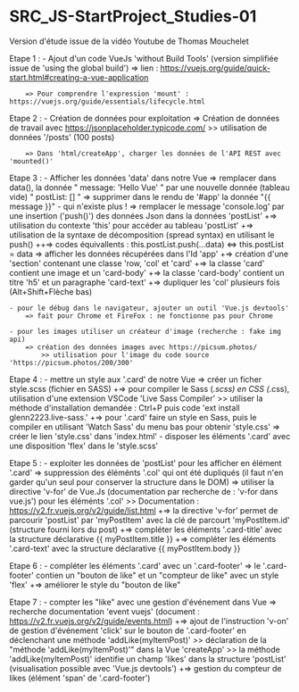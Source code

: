 # SRC_JS-StartProject_Studies-01
Version d'étude issue de la vidéo Youtube de Thomas Mouchelet

Etape 1 :
    - Ajout d'un code VueJs 'without Build Tools' (version simplifiée issue de 'using the global build')
        => lien : https://vuejs.org/guide/quick-start.html#creating-a-vue-application

        => Pour comprendre l'expression 'mount' : https://vuejs.org/guide/essentials/lifecycle.html

Etape 2 :
    - Création de données pour exploitation
        => Création de données de travail avec https://jsonplaceholder.typicode.com/
            >> utilisation de données '/posts' (100 posts)
        
        => Dans 'html/createApp', charger les données de l'API REST avec 'mounted()'

Etape 3 :
    - Afficher les données 'data' dans notre Vue
        => remplacer dans data(), la donnée " message: 'Hello Vue' " par une nouvelle donnée (tableau vide) " postList: [] "
        => supprimer dans le rendu de '#app' la donnée "{{ message }}" - qui n'existe plus !
        => remplacer le message 'console.log' par une insertion ('push()') des données Json dans la données 'postList'
            +=> utilisation du contexte 'this' pour accéder au tableau 'postList'
            +=> utilisation de la syntaxe de décomposition (spread syntax) en utilisant le push()
                    ++=> codes équivallents : this.postList.push(...data) <=> this.postList = data
        => afficher les données récupérées dans l'Id 'app'
            +=> création d'une 'section' contenant une classe 'row, 'col' et 'card'
            +=> la classe 'card' contient une image et un 'card-body'
            +=> la classe 'card-body' contient un titre 'h5' et un paragraphe 'card-text'
            +=> dupliquer les 'col' plusieurs fois (Alt+Shift+Flèche bas)
        
    - pour le débug dans le navigateur, ajouter un outil 'Vue.js devtools'
        => fait pour Chrome et FireFox : ne fonctionne pas pour Chrome

    - pour les images utiliser un créateur d'image (recherche : fake img api)
        => création des données images avec https://picsum.photos/
            >> utilisation pour l'image du code source 'https://picsum.photos/200/300'

Etape 4 :
    - mettre un style aux '.card' de notre Vue
        => créer un ficher style.scss (fichier en SASS)
            +=> pour compiler le Sass (*.scss) en CSS (*.css), utilisation d'une extension VSCode 'Live Sass Compiler'
                >> utiliser la méthode d'installation demandée : Ctrl+P puis code 'ext install glenn2223.live-sass.'
            +=> pour '.card' faire un style en Sass, puis le compiler en utilisant 'Watch Sass' du menu bas pour obtenir 'style.css'
        => créer le lien 'style.css' dans 'index.html'
    - disposer les éléments '.card' avec une disposition 'flex' dans le 'style.scss'

Etape 5 :
    - exploiter les données de 'postList' pour les afficher en élément '.card'
        => suppression des éléménts '.col' qui ont été dupliqués (il faut n'en garder qu'un seul pour conserver la structure dans le DOM)
        => utiliser la directive 'v-for' de Vue.Js (documentation par recherche de : 'v-for dans vue.js') pour les éléménts '.col'
            >> Documentation : https://v2.fr.vuejs.org/v2/guide/list.html
            +=> la directive 'v-for' permet de parcourir 'postList' par 'myPostItem' avec la clé de parcourt 'myPostItem.id' (structure fourni lors du post)
            +=> compléter les éléments '.card-title' avec la structure déclarative {{ myPostItem.title }}
            +=> compléter les éléments '.card-text' avec la structure déclarative {{ myPostItem.body }}

Etape 6 :
    - compléter les éléments '.card' avec un '.card-footer'
        => le '.card-footer' contien un "bouton de like" et un "compteur de like" avec un style 'flex'
            +=> améliorer le style du "bouton de like"

Etape 7 :
    - compter les "like" avec une gestion d'événement dans Vue
        => recherche documentation 'event vuejs' (document : https://v2.fr.vuejs.org/v2/guide/events.html)
            +=> ajout de l'instruction 'v-on' de gestion d'événement 'click' sur le bouton de '.card-footer' en déclenchant une méthode 'addLike(myItemPost)'
                >> déclaration de la "méthode 'addLike(myItemPost)'" dans la Vue 'createApp'
                >> la méthode 'addLike(myItemPost)' identifie un champ 'likes' dans la structure 'postList' (visualisation possible avec 'Vue.js devtools')
            +=> gestion du compteur de likes (élément 'span' de '.card-footer')
